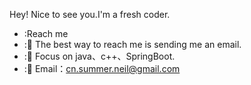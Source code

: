 Hey! Nice to see you.I'm a fresh coder.
- :Reach me
- :💬 The best way to reach me is sending me an email.
- :🎃 Focus on java、c++、SpringBoot.
- :📧 Email：cn.summer.neil@gmail.com
